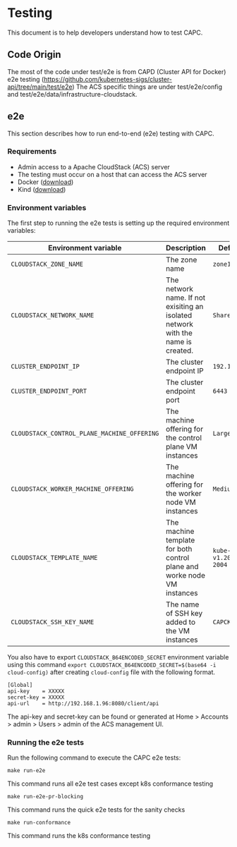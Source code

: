 # Testing

This document is to help developers understand how to test CAPC.

## Code Origin

The most of the code under test/e2e is from CAPD (Cluster API for Docker) e2e testing (https://github.com/kubernetes-sigs/cluster-api/tree/main/test/e2e)
The ACS specific things are under test/e2e/config and test/e2e/data/infrastructure-cloudstack. 

## e2e

This section describes how to run end-to-end (e2e) testing with CAPC.

### Requirements

* Admin access to a Apache CloudStack (ACS) server
* The testing must occur on a host that can access the ACS server
* Docker ([download](https://www.docker.com/get-started))
* Kind ([download](https://kind.sigs.k8s.io/docs/user/quick-start/#installing-with-a-package-manager))

### Environment variables

The first step to running the e2e tests is setting up the required environment variables:

| Environment variable                         | Description                                                                      | Default Value               |
| -------------------------------------------- | ---------------------------------------------------------------------------------| --------------------------- |
|  `CLOUDSTACK_ZONE_NAME`                      | The zone name                                                                    | `zone1`                     |
|  `CLOUDSTACK_NETWORK_NAME`                   | The network name. If not exisiting an isolated network with the name is created. | `Shared1`                   |
|  `CLUSTER_ENDPOINT_IP`                       | The cluster endpoint IP                                                          | `192.168.1.38`              |
|  `CLUSTER_ENDPOINT_PORT`                     | The cluster endpoint port                                                        | `6443`                      |
|  `CLOUDSTACK_CONTROL_PLANE_MACHINE_OFFERING` | The machine offering for the control plane VM instances                          | `Large Instance`            |
|  `CLOUDSTACK_WORKER_MACHINE_OFFERING`        | The machine offering for the worker node VM instances                            | `Medium Instance`           |
|  `CLOUDSTACK_TEMPLATE_NAME`                  | The machine template for both control plane and worke node VM instances          | `kube-v1.20.10/ubuntu-2004` |
|  `CLOUDSTACK_SSH_KEY_NAME`                   | The name of SSH key added to the VM instances                                    | `CAPCKeyPair6`              |

You also have to export `CLOUDSTACK_B64ENCODED_SECRET` environment variable using this command `export CLOUDSTACK_B64ENCODED_SECRET=$(base64 -i cloud-config)` after creating `cloud-config` file with the following format.

```
[Global]
api-key    = XXXXX
secret-key = XXXXX
api-url    = http://192.168.1.96:8080/client/api
```

The api-key and secret-key can be found or generated at Home > Accounts > admin > Users > admin of the ACS management UI. 

### Running the e2e tests

Run the following command to execute the CAPC e2e tests:

```shell
make run-e2e
```
This command runs all e2e test cases except k8s conformance testing

```shell
make run-e2e-pr-blocking
```
This command runs the quick e2e tests for the sanity checks

```shell
make run-conformance
```
This command runs the k8s conformance testing
